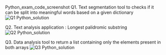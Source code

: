 Python_exam_code_screenshot
Q1. Text segmentation tool to checks if it can be split into meaningful words based on a given dictionary
![Q1 Python_solution](https://github.com/user-attachments/assets/f80f4d25-e61b-480d-b3bb-f5b228fcab3b)

Q2. Text analysis application : Longest palidromic substring
![Q2  Python_solution](https://github.com/user-attachments/assets/0ff46927-0d44-4346-a491-1213f15aaae9)

Q3. Data analysis tool to return a list containing only the elements present in both arrays
![Q3 Python_solution](https://github.com/user-attachments/assets/5dab65db-e9fd-40ed-a343-25b86654af83)

